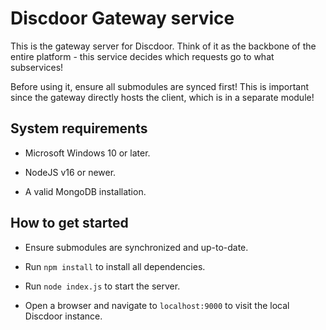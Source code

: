 # Discdoor Gateway service

This is the gateway server for Discdoor. Think of it as the backbone of the entire platform - this service decides which requests go to what subservices!

Before using it, ensure all submodules are synced first! This is important since the gateway directly hosts the client, which is in a separate module!

## System requirements

* Microsoft Windows 10 or later.

* NodeJS v16 or newer.

* A valid MongoDB installation.

## How to get started

* Ensure submodules are synchronized and up-to-date.

* Run `npm install` to install all dependencies.

* Run `node index.js` to start the server.

* Open a browser and navigate to `localhost:9000` to visit the local Discdoor instance.